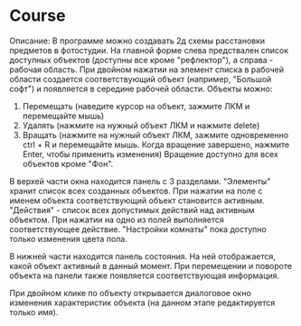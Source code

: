 # Course
Описание:
В программе можно создавать 2д схемы расстановки предметов в фотостудии. На главной форме слева предствален список доступных объектов (доступны все кроме "рефлектор"), а справа - рабочая область. При двойном нажатии на элемент списка в рабочей области создается соответствующий объект (например, "Большой софт") и появляется в середине рабочей области. Объекты можно:
1. Перемещать (наведите курсор на объект, зажмите ЛКМ и перемещайте мышь)
2. Удалять (нажмите на нужный объект ЛКМ и нажмите delete)
3. Вращать (нажмите на нужный объект ЛКМ, зажмите одновременно ctrl + R и перемещайте мышь. Когда вращение завершено, нажмите Enter, чтобы применить изменения)
Вращение доступно для всех объектов кроме "Фон".

В верхей части окна находится панель с 3 разделами.
"Элементы" хранит список всех созданных объектов. При нажатии на поле с именем объекта соответствующий объект становится активным.
"Действия" - список всех допустимых действий над активным объектом. При нажатии на одно из полей выполняется соответствующее действие.
"Настройки комнаты" пока доступно только изменения цвета пола.

В нижней части находится панель состояния. На ней отображается, какой объект активный в данный момент. При перемещении и повороте объекта на панели также появляется соответствующая информация.

При двойном клике по объекту открывается диалоговое окно изменения характеристик объекта (на данном этапе редактируется только имя).

